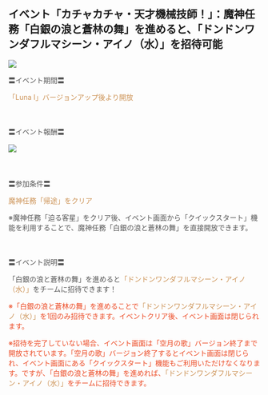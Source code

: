 ## イベント「カチャカチャ・天才機械技師！」：魔神任務「白銀の浪と蒼林の舞」を進めると、「ドンドンワンダフルマシーン・アイノ（水）」を招待可能
<img src="https://sdk.hoyoverse.com/upload/ann/2025/08/28/ce099eb1ae38c438e8d0c512e65636c5_7075994150342618063_transformed.png">
<p style="white-space: pre-wrap;"><span style="color:rgba(85,85,85,1)">〓イベント期間〓</span></p><p style="white-space: pre-wrap; text-align: left;"><span style="color:rgba(204,146,85,1)">「Luna Ⅰ」バージョンアップ後より開放</span></p><p style="white-space: pre-wrap; min-height: 1.5em; text-align: left;"></p><p style="white-space: pre-wrap; text-align: left;"><span style="color:rgba(85,85,85,1)">〓イベント報酬〓</span></p><p style="white-space: pre-wrap; min-height: 1.5em; text-align: left;"><img src="https://sdk.hoyoverse.com/upload/ann/2025/08/28/ebe0f6b67f4964d2d589465e2b03cfd7_2162350746605326539_transformed.png" href="" style="border:none;vertical-align:middle;">  </p><p style="white-space: pre-wrap; min-height: 1.5em; text-align: left;"></p><p style="white-space: pre-wrap; text-align: left;"><span style="color:rgba(85,85,85,1)">〓参加条件〓</span></p><p style="white-space: pre-wrap; text-align: left;"><span style="color:rgba(204,146,85,1)">魔神任務「帰途」をクリア</span></p><p style="white-space: pre-wrap; text-align: left;"><span style="color:rgba(85,85,85,1)">※魔神任務「迫る客星」をクリア後、イベント画面から「クイックスタート」機能を利用することで、魔神任務「白銀の浪と蒼林の舞」を直接開放できます。</span></p><p style="white-space: pre-wrap; min-height: 1.5em; text-align: left;"></p><p style="white-space: pre-wrap; text-align: left;"><span style="color:rgba(85,85,85,1)">〓イベント説明〓</span></p><p style="white-space: pre-wrap; text-align: left;"><span style="color:rgba(85,85,85,1)">「白銀の浪と蒼林の舞」を進めると</span><span style="color:rgba(204,146,85,1)">「ドンドンワンダフルマシーン・アイノ（水）」</span><span style="color:rgba(85,85,85,1)">をチームに招待できます！</span></p><p style="white-space: pre-wrap; text-align: left;"><span style="color:rgba(236,73,35,1)">※「白銀の浪と蒼林の舞」を進めることで</span><span style="color:rgba(204,146,85,1)">「ドンドンワンダフルマシーン・アイノ（水）」</span><span style="color:rgba(236,73,35,1)">を1回のみ招待できます。イベントクリア後、イベント画面は閉じられます。</span></p><p style="white-space: pre-wrap; text-align: left;"><span style="color:rgba(236,73,35,1)">※招待を完了していない場合、イベント画面は「空月の歌」バージョン終了まで開放されています。「空月の歌」バージョン終了するとイベント画面は閉じられ、イベント画面にある「クイックスタート」機能もご利用いただけなくなります。ですが、「白銀の浪と蒼林の舞」を進めれば、</span><span style="color:rgba(204,146,85,1)">「ドンドンワンダフルマシーン・アイノ（水）」</span><span style="color:rgba(236,73,35,1)">をチームに招待できます。</span></p>
